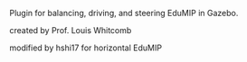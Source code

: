 Plugin for balancing, driving, and steering EduMIP in Gazebo.

created by Prof. Louis Whitcomb

modified by hshi17 for horizontal EduMIP


